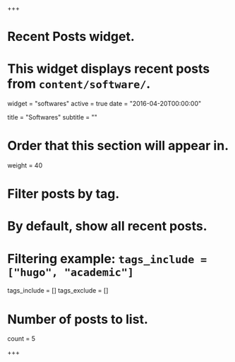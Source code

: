 +++
# Recent Posts widget.
# This widget displays recent posts from `content/software/`.
widget = "softwares"
active = true
date = "2016-04-20T00:00:00"

title = "Softwares"
subtitle = ""

# Order that this section will appear in.
weight = 40

# Filter posts by tag.
#  By default, show all recent posts.
#  Filtering example: `tags_include = ["hugo", "academic"]`
tags_include = []
tags_exclude = []

# Number of posts to list.
count = 5

+++

